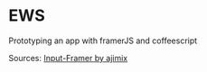 # EWS
Prototyping an app with framerJS and coffeescript

Sources: [Input-Framer by ajimix](https://github.com/ajimix/Input-Framer)
